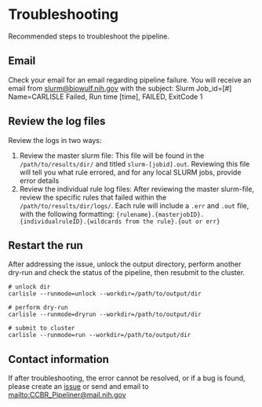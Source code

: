 # Troubleshooting

Recommended steps to troubleshoot the pipeline.

## Email

Check your email for an email regarding pipeline failure. You will receive an email from slurm@biowulf.nih.gov with the subject: Slurm Job_id=[#] Name=CARLISLE Failed, Run time [time], FAILED, ExitCode 1

## Review the log files

Review the logs in two ways:

1. Review the master slurm file: This file will be found in the `/path/to/results/dir/` and titled `slurm-[jobid].out`. Reviewing this file will tell you what rule errored, and for any local SLURM jobs, provide error details
2. Review the individual rule log files: After reviewing the master slurm-file, review the specific rules that failed within the `/path/to/results/dir/logs/`. Each rule will include a `.err` and `.out` file, with the following formatting: `{rulename}.{masterjobID}.{individualruleID}.{wildcards from the rule}.{out or err}`

## Restart the run

After addressing the issue, unlock the output directory, perform another dry-run and check the status of the pipeline, then resubmit to the cluster.

```
# unlock dir
carlisle --runmode=unlock --workdir=/path/to/output/dir

# perform dry-run
carlisle --runmode=dryrun --workdir=/path/to/output/dir

# submit to cluster
carlisle --runmode=run --workdir=/path/to/output/dir
```

## Contact information

If after troubleshooting, the error cannot be resolved, or if a bug is found, please create an [issue](https://github.com/CCBR/CARLISLE/issues) or send and email to <mailto:CCBR_Pipeliner@mail.nih.gov>
